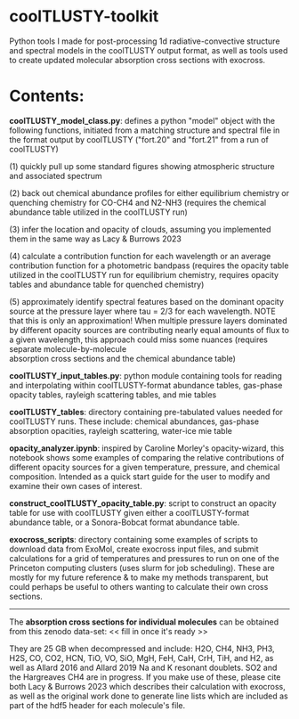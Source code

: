 # coolTLUSTY-toolkit
Python tools I made for post-processing 1d radiative-convective structure and spectral models in the coolTLUSTY output format, as
well as tools used to create updated molecular absorption cross sections with exocross.  

# Contents:

**coolTLUSTY_model_class.py**: defines a python "model" object with the following functions, initiated from a matching structure 
and spectral file in the format output by coolTLUSTY ("fort.20" and "fort.21" from a run of coolTLUSTY) 
                           
(1) quickly pull up some standard figures showing atmospheric structure and associated spectrum

(2) back out chemical abundance profiles for either equilibrium chemistry or quenching chemistry 
for CO-CH4 and N2-NH3 (requires the chemical abundance table utilized in the coolTLUSTY run)

(3) infer the location and opacity of clouds, assuming you implemented them in the same way as 
Lacy & Burrows 2023

(4) calculate a contribution function for each wavelength or an average contribution function for a 
photometric bandpass (requires the opacity table utilized in the coolTLUSTY run for equilibrium chemistry,
requires opacity tables and abundance table for quenched chemistry)

(5) approximately identify spectral features based on the dominant opacity source at the pressure 
layer where tau = 2/3 for each wavelength. NOTE that this is only an approximation! When multiple 
pressure layers dominated by different opacity sources are contributing nearly equal amounts of flux 
to a given wavelength, this approach could miss some nuances (requires separate molecule-by-molecule  
absorption cross sections and the chemical abundance table)

**coolTLUSTY_input_tables.py**: python module containing tools for reading and interpolating within coolTLUSTY-format abundance tables, gas-phase opacity tables, rayleigh scattering tables, and mie tables

**coolTLUSTY_tables**: directory containing pre-tabulated values needed for coolTLUSTY runs. These include: chemical abundances, gas-phase absorption opacities, rayleigh scattering, water-ice mie table
                   
**opacity_analyzer.ipynb**: inspired by Caroline Morley's opacity-wizard, this notebook shows some examples of comparing the relative contributions of different opacity sources for a given temperature, pressure, and chemical composition. Intended as a quick start guide for the user to modify and examine their own cases of interest.

**construct_coolTLUSTY_opacity_table.py**: script to construct an opacity table for use with coolTLUSTY given either a coolTLUSTY-format 
 abundance table, or a Sonora-Bobcat format abundance table. 
 
 **exocross_scripts**: directory containing some examples of scripts to download data from ExoMol, create exocross input files, and submit calculations for a grid of temperatures and pressures to run on one of the Princeton computing clusters (uses slurm for job scheduling). These are mostly for my future reference & to make my methods transparent, but could perhaps be useful to others wanting to calculate their own cross sections.

---------------------------------------------------------------------------------------------------------

The **absorption cross sections for individual molecules** can be obtained from this zenodo data-set: << fill in once it's ready >>

They are 25 GB when decompressed and include: H2O, CH4, NH3, PH3, H2S, CO, CO2, HCN, TiO, VO, SiO, MgH, FeH, CaH, CrH, TiH, and H2, as well as Allard 2016 and Allard 2019 Na and K resonant doublets. SO2 and the Hargreaves CH4 are in progress. If you make use of these, please cite both Lacy & Burrows 2023 which describes their calculation with exocross, as well as the original work done to generate line lists which are included as part of the hdf5 header for each molecule's file.
